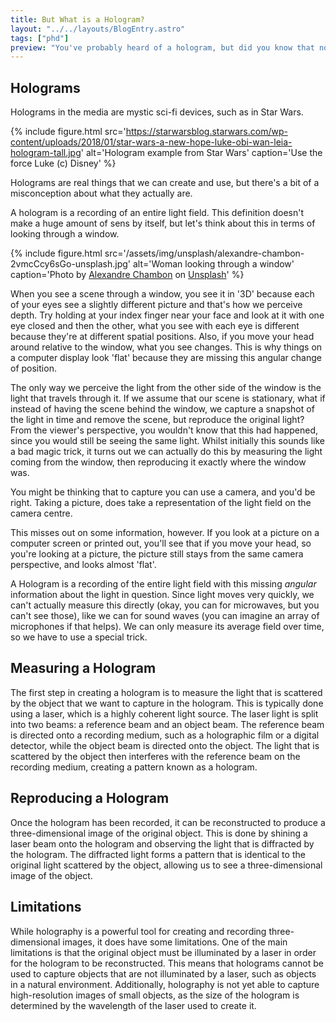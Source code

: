 ```yaml
---
title: But What is a Hologram?
layout: "../../layouts/BlogEntry.astro"
tags: ["phd"]
preview: "You've probably heard of a hologram, but did you know that not only are they real, but they're useful."
---
```


## Holograms

Holograms in the media are mystic sci-fi devices, such as in Star Wars.

{% include figure.html src='https://starwarsblog.starwars.com/wp-content/uploads/2018/01/star-wars-a-new-hope-luke-obi-wan-leia-hologram-tall.jpg' alt='Hologram example from Star Wars' caption='Use the force Luke (c) Disney' %}

Holograms are real things that we can create and use, but there's a bit of a misconception about what they actually are.

A hologram is a recording of an entire light field.
This definition doesn't make a huge amount of sens by itself, but let's think about this in terms of looking through a window.

{% include figure.html src='/assets/img/unsplash/alexandre-chambon-2vmcCcy6sGo-unsplash.jpg' alt='Woman looking through a window' caption='Photo by <a href="https://unsplash.com/@goodspleen">Alexandre Chambon</a> on <a href="https://unsplash.com">Unsplash</a>' %}

When you see a scene through a window, you see it in '3D' because each of your eyes see a slightly different picture and that's how we perceive depth.
Try holding at your index finger near your face and look at it with one eye closed and then the other, what you see with each eye is different because they're at different spatial positions.
Also, if you move your head around relative to the window, what you see changes.
This is why things on a computer display look 'flat' because they are missing this angular change of position.

The only way we perceive the light from the other side of the window is the light that travels through it.
If we assume that our scene is stationary, what if instead of having the scene behind the window, we capture a snapshot of the light in time and remove the scene, but reproduce the original light?
From the viewer's perspective, you wouldn't know that this had happened, since you would still be seeing the same light.
Whilst initially this sounds like a bad magic trick, it turns out we can actually do this by measuring the light coming from the window, then reproducing it exactly where the window was.

You might be thinking that to capture you can use a camera, and you'd be right.
Taking a picture, does take a representation of the light field on the camera centre.

This misses out on some information, however.
If you look at a picture on a computer screen or printed out, you'll see that if you move your head, so you're looking at a picture, the picture still stays from the same camera perspective, and looks almost 'flat'.

A Hologram is a recording of the entire light field with this missing _angular_ information about the light in question.
Since light moves very quickly, we can't actually measure this directly (okay, you can for microwaves, but you can't see those), like we can for sound waves (you can imagine an array of microphones if that helps).
We can only measure its average field over time, so we have to use a special trick.

## Measuring a Hologram

The first step in creating a hologram is to measure the light that is scattered by the object that we want to capture in the hologram. This is typically done using a laser, which is a highly coherent light source. The laser light is split into two beams: a reference beam and an object beam. The reference beam is directed onto a recording medium, such as a holographic film or a digital detector, while the object beam is directed onto the object. The light that is scattered by the object then interferes with the reference beam on the recording medium, creating a pattern known as a hologram.

## Reproducing a Hologram

Once the hologram has been recorded, it can be reconstructed to produce a three-dimensional image of the original object. This is done by shining a laser beam onto the hologram and observing the light that is diffracted by the hologram. The diffracted light forms a pattern that is identical to the original light scattered by the object, allowing us to see a three-dimensional image of the object.

## Limitations

While holography is a powerful tool for creating and recording three-dimensional images, it does have some limitations. One of the main limitations is that the original object must be illuminated by a laser in order for the hologram to be reconstructed. This means that holograms cannot be used to capture objects that are not illuminated by a laser, such as objects in a natural environment. Additionally, holography is not yet able to capture high-resolution images of small objects, as the size of the hologram is determined by the wavelength of the laser used to create it.
